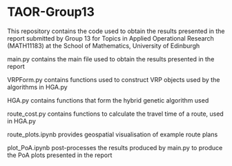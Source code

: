 
# TAOR-Group13
This repository contains the code used to obtain the results presented in the report submitted by Group 13 for Topics in Applied Operational Research (MATH11183) at the School of Mathematics, University of Edinburgh

main.py contains the main file used to obtain the results presented in the report

VRPForm.py contains functions used to construct VRP objects used by the algorithms in HGA.py

HGA.py contains functions that form the hybrid genetic algorithm used

route_cost.py contains functions to calculate the travel time of a route, used in HGA.py

route_plots.ipynb provides geospatial visualisation of example route plans 

plot_PoA.ipynb post-processes the results produced by main.py to produce the PoA plots presented in the report
